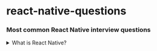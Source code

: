 # react-native-questions
### Most common React Native interview questions

<details>
  <summary>What is React Native?</summary>
  It is a framework built on top of React and Javascript to create mobile applications.
</details>
